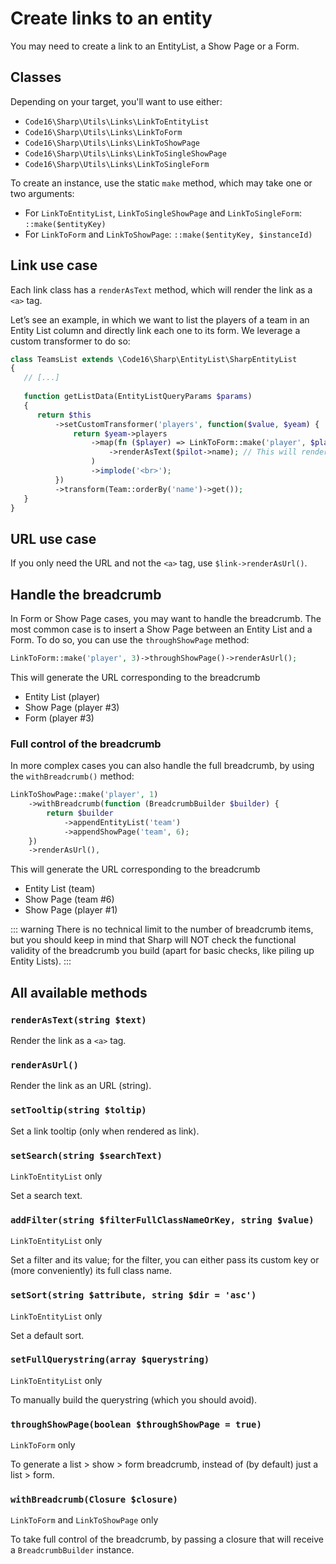 # Create links to an entity

You may need to create a link to an EntityList, a Show Page or a Form.

## Classes
Depending on your target, you'll want to use either:

- `Code16\Sharp\Utils\Links\LinkToEntityList`
- `Code16\Sharp\Utils\Links\LinkToForm`
- `Code16\Sharp\Utils\Links\LinkToShowPage`
- `Code16\Sharp\Utils\Links\LinkToSingleShowPage`
- `Code16\Sharp\Utils\Links\LinkToSingleForm`

To create an instance, use the static `make` method, which may take one or two arguments:

- For `LinkToEntityList`, `LinkToSingleShowPage` and `LinkToSingleForm`: `::make($entityKey)`
- For `LinkToForm` and `LinkToShowPage`: `::make($entityKey, $instanceId)`

## Link use case

Each link class has a `renderAsText` method, which will render the link as a `<a>` tag.

Let’s see an example, in which we want to list the players of a team in an Entity List column and directly link each one to its form. We leverage a custom transformer to do so:

```php
class TeamsList extends \Code16\Sharp\EntityList\SharpEntityList 
{
   // [...]
   
   function getListData(EntityListQueryParams $params)
   {
      return $this
          ->setCustomTransformer('players', function($value, $yeam) {
              return $yeam->players
                  ->map(fn ($player) => LinkToForm::make('player', $player->id)
                      ->renderAsText($pilot->name); // This will render a full <a...> tag
                  )
                  ->implode('<br>');
          })
          ->transform(Team::orderBy('name')->get());
   }
}
```

## URL use case

If you only need the URL and not the `<a>` tag, use `$link->renderAsUrl()`.

## Handle the breadcrumb

In Form or Show Page cases, you may want to handle the breadcrumb. The most common case is to insert a Show Page between an Entity List and a Form. To do so, you can use the `throughShowPage` method:

```php
LinkToForm::make('player', 3)->throughShowPage()->renderAsUrl();
```

This will generate the URL corresponding to the breadcrumb 
- Entity List (player) 
- Show Page (player #3) 
- Form (player #3)

### Full control of the breadcrumb

In more complex cases you can also handle the full breadcrumb, by using the `withBreadcrumb()` method:

```php
LinkToShowPage::make('player', 1)
    ->withBreadcrumb(function (BreadcrumbBuilder $builder) {
        return $builder
            ->appendEntityList('team')
            ->appendShowPage('team', 6);
    })
    ->renderAsUrl(),
```

This will generate the URL corresponding to the breadcrumb
- Entity List (team)
- Show Page (team #6)
- Show Page (player #1)

::: warning
There is no technical limit to the number of breadcrumb items, but you should keep in mind that Sharp will NOT check the functional validity of the breadcrumb you build (apart for basic checks, like piling up Entity Lists).
:::

## All available methods

### `renderAsText(string $text)`

Render the link as a `<a>` tag.

### `renderAsUrl()`

Render the link as an URL (string).

### `setTooltip(string $toltip)`

Set a link tooltip (only when rendered as link).

### `setSearch(string $searchText)`

`LinkToEntityList` only

Set a search text.

### `addFilter(string $filterFullClassNameOrKey, string $value)`

`LinkToEntityList` only

Set a filter and its value; for the filter, you can either pass its custom key or (more conveniently) its full class name.

### `setSort(string $attribute, string $dir = 'asc')`

`LinkToEntityList` only

Set a default sort.

### `setFullQuerystring(array $querystring)`

`LinkToEntityList` only

To manually build the querystring (which you should avoid).

### `throughShowPage(boolean $throughShowPage = true)`

`LinkToForm` only

To generate a list > show > form breadcrumb, instead of (by default) just a list > form.

### `withBreadcrumb(Closure $closure)`

`LinkToForm` and `LinkToShowPage` only

To take full control of the breadcrumb, by passing a closure that will receive a `BreadcrumbBuilder` instance.
